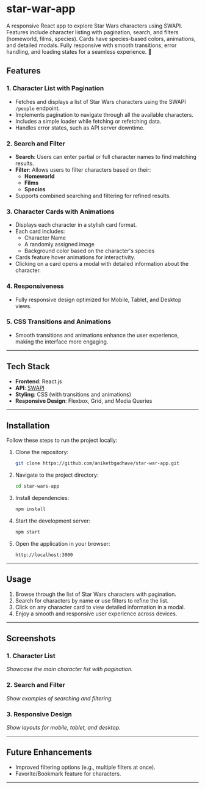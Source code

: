 # star-war-app
 A responsive React app to explore Star Wars characters using SWAPI. Features include character listing with pagination, search, and filters (homeworld, films, species). Cards have species-based colors, animations, and detailed modals. Fully responsive with smooth transitions, error handling, and loading states for a seamless experience. 🌌

## Features  

### 1. **Character List with Pagination**  
- Fetches and displays a list of Star Wars characters using the SWAPI `/people` endpoint.  
- Implements pagination to navigate through all the available characters.  
- Includes a simple loader while fetching or refetching data.  
- Handles error states, such as API server downtime.  

### 2. **Search and Filter**  
- **Search**: Users can enter partial or full character names to find matching results.  
- **Filter**: Allows users to filter characters based on their:  
  - **Homeworld**  
  - **Films**  
  - **Species**  
- Supports combined searching and filtering for refined results.  

### 3. **Character Cards with Animations**  
- Displays each character in a stylish card format.  
- Each card includes:  
  - Character Name  
  - A randomly assigned image  
  - Background color based on the character's species  
- Cards feature hover animations for interactivity.  
- Clicking on a card opens a modal with detailed information about the character.  

### 4. **Responsiveness**  
- Fully responsive design optimized for Mobile, Tablet, and Desktop views.  

### 5. **CSS Transitions and Animations**  
- Smooth transitions and animations enhance the user experience, making the interface more engaging.

---

## Tech Stack  

- **Frontend**: React.js  
- **API**: [SWAPI](https://swapi.dev/)  
- **Styling**: CSS (with transitions and animations)  
- **Responsive Design**: Flexbox, Grid, and Media Queries  

---

## Installation  

Follow these steps to run the project locally:  

1. Clone the repository:  
   ```bash  
   git clone https://github.com/aniketbgadhave/star-war-app.git
   ```  

2. Navigate to the project directory:  
   ```bash  
   cd star-wars-app
   ```  

3. Install dependencies:  
   ```bash  
   npm install  
   ```  

4. Start the development server:  
   ```bash  
   npm start  
   ```  

5. Open the application in your browser:  
   ```
   http://localhost:3000  
   ```

---

## Usage  

1. Browse through the list of Star Wars characters with pagination.  
2. Search for characters by name or use filters to refine the list.  
3. Click on any character card to view detailed information in a modal.  
4. Enjoy a smooth and responsive user experience across devices.  

---

## Screenshots  

### 1. **Character List**  
_Showcase the main character list with pagination._  

### 2. **Search and Filter**  
_Show examples of searching and filtering._  

### 3. **Responsive Design**  
_Show layouts for mobile, tablet, and desktop._  

---

## Future Enhancements  

- Improved filtering options (e.g., multiple filters at once).  
- Favorite/Bookmark feature for characters.  

---
